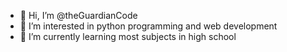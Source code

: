 - 👋 Hi, I’m @theGuardianCode
- 👀 I’m interested in python programming and web development
- 🌱 I’m currently learning most subjects in high school

<!---
theGuardianCode/theGuardianCode is a ✨ special ✨ repository because its `README.md` (this file) appears on your GitHub profile.
You can click the Preview link to take a look at your changes.
--->
